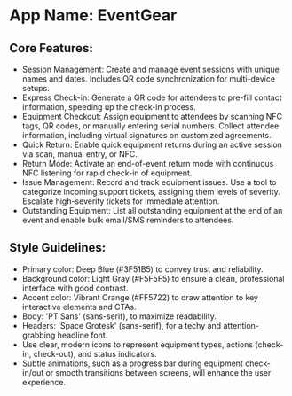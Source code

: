 # **App Name**: EventGear

## Core Features:

- Session Management: Create and manage event sessions with unique names and dates. Includes QR code synchronization for multi-device setups.
- Express Check-in: Generate a QR code for attendees to pre-fill contact information, speeding up the check-in process.
- Equipment Checkout: Assign equipment to attendees by scanning NFC tags, QR codes, or manually entering serial numbers. Collect attendee information, including virtual signatures on customized agreements.
- Quick Return: Enable quick equipment returns during an active session via scan, manual entry, or NFC.
- Return Mode: Activate an end-of-event return mode with continuous NFC listening for rapid check-in of equipment.
- Issue Management: Record and track equipment issues.  Use a tool to categorize incoming support tickets, assigning them levels of severity. Escalate high-severity tickets for immediate attention.
- Outstanding Equipment: List all outstanding equipment at the end of an event and enable bulk email/SMS reminders to attendees.

## Style Guidelines:

- Primary color: Deep Blue (#3F51B5) to convey trust and reliability.
- Background color: Light Gray (#F5F5F5) to ensure a clean, professional interface with good contrast.
- Accent color: Vibrant Orange (#FF5722) to draw attention to key interactive elements and CTAs.
- Body: 'PT Sans' (sans-serif), to maximize readability.
- Headers: 'Space Grotesk' (sans-serif), for a techy and attention-grabbing headline font.
- Use clear, modern icons to represent equipment types, actions (check-in, check-out), and status indicators.
- Subtle animations, such as a progress bar during equipment check-in/out or smooth transitions between screens, will enhance the user experience.